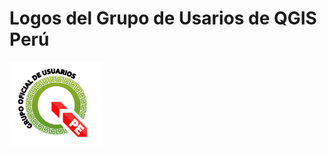 # Logos del Grupo de Usarios de QGIS Perú
<p align='left'>
 <a><img src='png/qgispe.png' width=150>
 </a>
</p>
